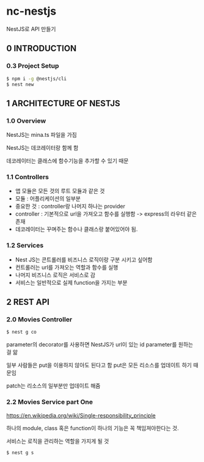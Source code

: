 # nc-nestjs

NestJS로 API 만들기

## 0 INTRODUCTION

### 0.3 Project Setup

```bash
$ npm i -g @nestjs/cli
$ nest new
```

## 1 ARCHITECTURE OF NESTJS

### 1.0 Overview

NestJS는 mina.ts 파일을 가짐

NestJS는 데코레이터랑 함께 함

데코레이터는 클래스에 함수기능을 추가할 수 있기 때문

### 1.1 Controllers

- 앱 모듈은 모든 것의 루트 모듈과 같은 것
- 모듈 : 어플리케이션의 일부분
- 중요한 것 : controller랑 나머지 하나는 provider
- controller : 기본적으로 url을 가져오고 함수를 실행함 -> express의 라우터 같은 존재
- 데코레이터는 꾸며주는 함수나 클래스랑 붙어있어야 됨.

### 1.2 Services

- Nest JS는 콘트롤러를 비즈니스 로직이랑 구분 시키고 싶어함
- 컨트롤러는 url를 가져오는 역할과 함수를 실행
- 나머지 비즈니스 로직은 서비스로 감
- 서비스는 일반적으로 실제 function을 가지는 부분

## 2 REST API

### 2.0 Movies Controller

```bash
$ nest g co
```

parameter의 decorator를 사용하면
NestJS가 url이 있는 id parameter를 원하는 걸 앎

일부 사람들은 put을 이용하지 않아도 된다고 함
put은 모든 리소스를 업데이트 하기 때문임

patch는 리소스의 일부분만 업데이트 해줌

### 2.2 Movies Service part One

https://en.wikipedia.org/wiki/Single-responsibility_principle

하나의 module, class 혹은 function이 하나의 기능은 꼭 책임져야한다는 것.

서비스는 로직을 관리하는 역할을 가지게 될 것

```bash
$ nest g s
```

